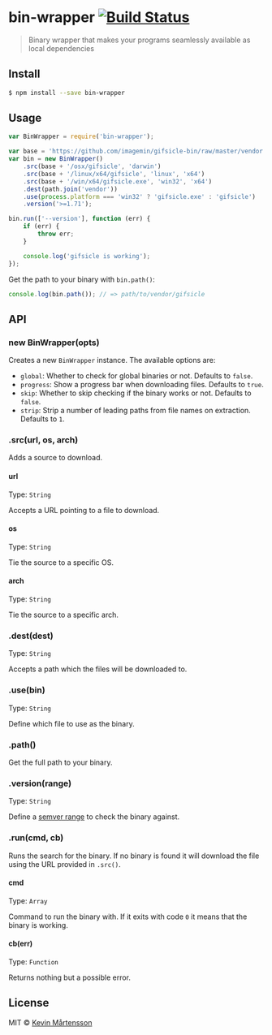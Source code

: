 # bin-wrapper [![Build Status](http://img.shields.io/travis/kevva/bin-wrapper.svg?style=flat)](https://travis-ci.org/kevva/bin-wrapper)

> Binary wrapper that makes your programs seamlessly available as local dependencies

## Install

```sh
$ npm install --save bin-wrapper
```

## Usage

```js
var BinWrapper = require('bin-wrapper');

var base = 'https://github.com/imagemin/gifsicle-bin/raw/master/vendor';
var bin = new BinWrapper()
	.src(base + '/osx/gifsicle', 'darwin')
	.src(base + '/linux/x64/gifsicle', 'linux', 'x64')
	.src(base + '/win/x64/gifsicle.exe', 'win32', 'x64')
	.dest(path.join('vendor'))
	.use(process.platform === 'win32' ? 'gifsicle.exe' : 'gifsicle')
	.version('>=1.71');

bin.run(['--version'], function (err) {
	if (err) {
		throw err;
	}

	console.log('gifsicle is working');
});
```

Get the path to your binary with `bin.path()`:

```js
console.log(bin.path()); // => path/to/vendor/gifsicle
```

## API

### new BinWrapper(opts)

Creates a new `BinWrapper` instance. The available options are:

* `global`: Whether to check for global binaries or not. Defaults to `false`.
* `progress`: Show a progress bar when downloading files. Defaults to `true`.
* `skip`: Whether to skip checking if the binary works or not. Defaults to `false`.
* `strip`: Strip a number of leading paths from file names on extraction. Defaults to `1`.

### .src(url, os, arch)

Adds a source to download.

#### url

Type: `String`

Accepts a URL pointing to a file to download.

#### os

Type: `String`

Tie the source to a specific OS.

#### arch

Type: `String`

Tie the source to a specific arch.

### .dest(dest)

Type: `String`

Accepts a path which the files will be downloaded to.

### .use(bin)

Type: `String`

Define which file to use as the binary.

### .path()

Get the full path to your binary.

### .version(range)

Type: `String`

Define a [semver range](https://github.com/isaacs/node-semver#ranges) to check 
the binary against.

### .run(cmd, cb)

Runs the search for the binary. If no binary is found it will download the file 
using the URL provided in `.src()`.

#### cmd

Type: `Array`

Command to run the binary with. If it exits with code `0` it means that the 
binary is working.

#### cb(err)

Type: `Function`

Returns nothing but a possible error.

## License

MIT © [Kevin Mårtensson](http://kevinmartensson.com)
